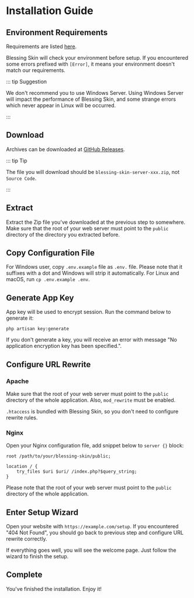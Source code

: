 # Installation Guide

## Environment Requirements

Requirements are listed [here](https://github.com/bs-community/blessing-skin-server/blob/master/README_EN.md#requirements).

Blessing Skin will check your environment before setup. If you encountered some errors prefixed with `[Error]`, it means your environment doesn't match our requirements.

::: tip Suggestion

We don't recommend you to use Windows Server. Using Windows Server will impact the performance of Blessing Skin, and some strange errors which never appear in Linux will be occurred.

:::

## Download

Archives can be downloaded at [GitHub Releases](https://github.com/bs-community/blessing-skin-server/releases).

::: tip Tip

The file you will download should be `blessing-skin-server-xxx.zip`, not `Source Code`.

:::

## Extract

Extract the Zip file you've downloaded at the previous step to somewhere. Make sure that the root of your web server must point to the `public` directory of the directory you extracted before.

## Copy Configuration File

For Windows user, copy `.env.example` file as `.env.` file. Please note that it suffixes with a dot and Windows will strip it automatically. For Linux and macOS, run `cp .env.example .env`.

## Generate App Key

App key will be used to encrypt session. Run the command below to generate it:

```
php artisan key:generate
```

If you don't generate a key, you will receive an error with message "No application encryption key has been specified.".

## Configure URL Rewrite

### Apache

Make sure that the root of your web server must point to the `public` directory of the whole application. Also, `mod_rewrite` must be enabled.

`.htaccess` is bundled with Blessing Skin, so you don't need to configure rewrite rules.

### Nginx

Open your Nginx configuration file, add snippet below to `server {}` block:

```nginx
root /path/to/your/blessing-skin/public;

location / {
    try_files $uri $uri/ /index.php?$query_string;
}
```

Please note that the root of your web server must point to the `public` directory of the whole application.

## Enter Setup Wizard

Open your website with `https://example.com/setup`. If you encountered "404 Not Found", you should go back to previous step and  configure URL rewrite correctly.

If everything goes well, you will see the welcome page. Just follow the wizard to finish the setup.

## Complete

You've finished the installation. Enjoy it!
